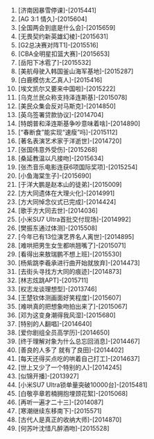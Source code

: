 
1. [济南因暴雪停课]-[2015441]
1. [AG 3:1 情久]-[2015604]
1. [全国两会到底是什么会]-[2015659]
1. [无畏契约新英雄幻棱]-[2015631]
1. [G2总决赛对阵T1]-[2015516]
1. [CBA全明星扣篮大赛]-[2015653]
1. [岳阳下冰雹了]-[2015532]
1. [美航母驶入韩国釜山海军基地]-[2015287]
1. [白鹿模仿太乙真人]-[2015416]
1. [埃文凯尔又要来中国啦]-[2015222]
1. [乌克兰民众称支持泽连斯基]-[2015078]
1. [美民众集会反对马斯克]-[2014850]
1. [英乌签署贷款协议]-[2014704]
1. [特朗普和泽连斯基争吵意味着啥]-[2014890]
1. [“春断食”能实现“速瘦”吗]-[2015112]
1. [著名表演艺术家于洋逝世]-[2014720]
1. [张国伟意外受伤]-[2015268]
1. [桑延教温以凡接吻]-[2015634]
1. [张杰音乐电影连获6项国际奖项]-[2015254]
1. [小鱼海棠生子]-[2015690]
1. [于洋大鹏是赵本山的徒弟]-[2015009]
1. [方大同遗体在大理火化]-[2014991]
1. [方大同悼念仪式已完成]-[2014424]
1. [歌手方大同去世]-[2014036]
1. [小米SU7 Ultra首批交付现场]-[2014992]
1. [樊振东通过体测]-[2015508]
1. [今年已有13位演艺界名人离世]-[2014895]
1. [难哄把男生女生都哄翘嘴了]-[2015071]
1. [看得出来敖瑞鹏不想上班]-[2015530]
1. [杨紫跳李羲承进行曲开始就放弃]-[2014473]
1. [去街头寻找方大同的痕迹]-[2014873]
1. [林志炫跳APT]-[2015711]
1. [权志龙谈理想型]-[2013746]
1. [王楚钦体测画面好笑程度]-[2015607]
1. [难哄真的把想象吻拍出来了]-[2015067]
1. [邓为这变身潮得我风湿]-[2015680]
1. [特别的人翻唱]-[2014640]
1. [爱你剧组全员高学历]-[2014650]
1. [终于理解对象为什么总忘回消息]-[2014467]
1. [善良的人多了 就有了良田]-[2014402]
1. [每天还得买点吃的哄着自己打工]-[2014637]
1. [世上又少了一个特别的人]-[2014245]
1. [似锦开播]-[2013927]
1. [小米SU7 Ultra锁单量突破10000台]-[2015481]
1. [白敬亭章若楠拥抱埋颈花絮]-[2015068]
1. [再听一遍才二十三]-[2014087]
1. [寒潮继续东移南下]-[2015571]
1. [古代人是真正的收纳大师]-[2014870]
1. [何苏叶沈惜凡醉酒吻]-[2015528]